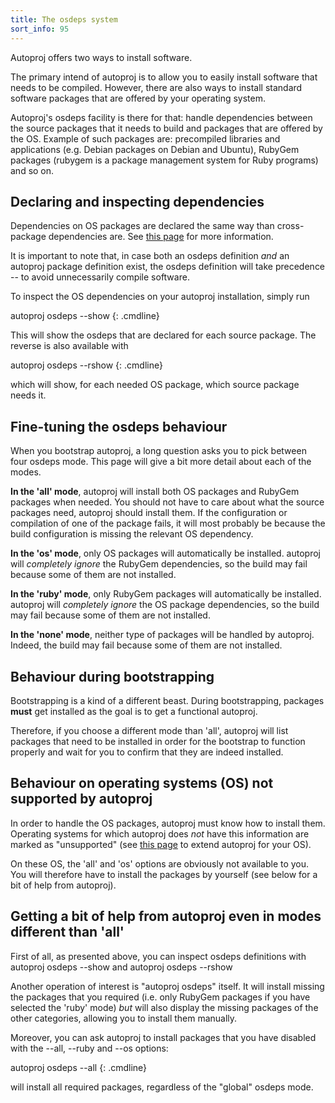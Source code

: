 ```yaml
---
title: The osdeps system
sort_info: 95
---
```


Autoproj offers two ways to install software.

The primary intend of autoproj is to allow you to easily
install software that needs to be compiled. However, there are also ways to
install standard software packages that are offered by your operating system.

Autoproj's osdeps facility is there for that: handle dependencies between the
source packages that it needs to build and packages that are offered by the OS.
Example of such packages are: precompiled libraries and applications (e.g.
Debian packages on Debian and Ubuntu), RubyGem packages (rubygem is a package
management system for Ruby programs) and so on.

Declaring and inspecting dependencies
-------------------------------------
Dependencies on OS packages are declared the same way than cross-package
dependencies are. See [this page](advanced/osdeps.html) for more
information.

It is important to note that, in case both an osdeps definition *and* an
autoproj package definition exist, the osdeps definition will take precedence --
to avoid unnecessarily compile software.

To inspect the OS dependencies on your autoproj installation, simply run

autoproj osdeps --show
{: .cmdline}

This will show the osdeps that are declared for each source package. The reverse
is also available with

autoproj osdeps --rshow
{: .cmdline}

which will show, for each needed OS package, which source package needs it.

Fine-tuning the osdeps behaviour
--------------------------------
When you bootstrap autoproj, a long question asks you to pick between four
osdeps mode. This page will give a bit more detail about each of the modes.

**In the 'all' mode**, autoproj will install both OS packages and RubyGem packages
when needed. You should not have to care about what the source packages need,
autoproj should install them. If the configuration or compilation of one of the
package fails, it will most probably be because the build configuration is
missing the relevant OS dependency.

**In the 'os' mode**, only OS packages will automatically be installed.
autoproj will *completely ignore* the RubyGem dependencies, so the build may
fail because some of them are not installed.

**In the 'ruby' mode**, only RubyGem packages will automatically be installed.
autoproj will *completely ignore* the OS package dependencies, so the build may
fail because some of them are not installed.

**In the 'none' mode**, neither type of packages will be handled by autoproj.
Indeed, the build may fail because some of them are not installed.

Behaviour during bootstrapping
------------------------------
Bootstrapping is a kind of a different beast. During bootstrapping, packages
**must** get installed as the goal is to get a functional autoproj.

Therefore, if you choose a different mode than 'all', autoproj will list
packages that need to be installed in order for the bootstrap to function
properly and wait for you to confirm that they are indeed installed.

Behaviour on operating systems (OS) not supported by autoproj
-------------------------------------------------------------
In order to handle the OS packages, autoproj must know how to install them.
Operating systems for which autoproj does *not* have this information are marked
as "unsupported" (see [this page](advanced/autoproj_osdeps.html) to extend autoproj for
your OS).

On these OS, the 'all' and 'os' options are obviously not available to you. You
will therefore have to install the packages by yourself (see below for a bit of
help from autoproj).

Getting a bit of help from autoproj even in modes different than 'all'
----------------------------------------------------------------------

First of all, as presented above, you can inspect osdeps definitions with
autoproj osdeps --show and autoproj osdeps --rshow

Another operation of interest is "autoproj osdeps" itself. It will install
missing the packages that you required (i.e. only RubyGem packages if you have
selected the 'ruby' mode) *but* will also display the missing packages of the
other categories, allowing you to install them manually.

Moreover, you can ask autoproj to install packages that you have disabled with
the --all, --ruby and --os options:

autoproj osdeps --all
{: .cmdline}

will install all required packages, regardless of the "global" osdeps mode.

